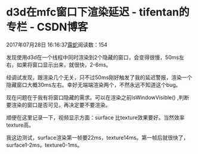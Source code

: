 # d3d在mfc窗口下渲染延迟 - tifentan的专栏 - CSDN博客





2017年07月28日 16:16:37[露蛇](https://me.csdn.net/tifentan)阅读数：154








发现使用d3d在一个线程中同时渲染到2个隐藏的窗口，会变得很慢，50ms左右，如果将窗口显示出来，就很快，2-6ms。




经调试发现，跟渲染几个无关，只不过50ms刚好触发了我的延迟警报，渲染一个隐藏窗口大概30ms左右。幸好无端端渲染两个，不然永远不知道这个bug。




现在问题在于我有将窗口隐藏的需求。可以在渲染之前IsWindowVisible() ,判断要渲染的窗口是否可见，再决定要不要渲染。




顺便在这里记录一下，视频显示方面：surface 比texture效果要好。当然效率texture高。

我这边测试，surface渲染第一帧要22ms，texture14ms。第一帧后就很快了，surface1-2ms，texture0-1ms。



